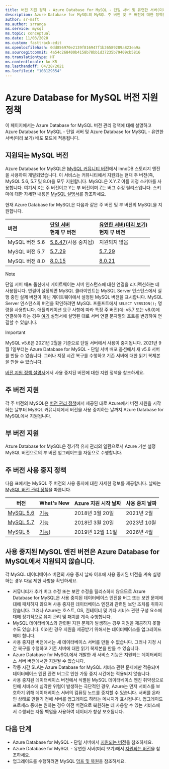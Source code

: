 ```yaml
---
title: 버전 지원 정책 - Azure Database for MySQL - 단일 서버 및 유연한 서버(미리 보기)
description: Azure Database for MySQL의 MySQL 주 버전 및 부 버전에 대한 정책을 설명합니다.
author: sr-msft
ms.author: srranga
ms.service: mysql
ms.topic: conceptual
ms.date: 11/03/2020
ms.custom: fasttrack-edit
ms.openlocfilehash: 0dd856970e2139f816947f1b26589289a823ea9a
ms.sourcegitcommit: 4a54c268400b4158b78bb1d37235b79409cb5816
ms.translationtype: HT
ms.contentlocale: ko-KR
ms.lasthandoff: 04/28/2021
ms.locfileid: "108129354"
---
```

# <a name="azure-database-for-mysql-version-support-policy"></a>Azure Database for MySQL 버전 지원 정책

이 페이지에서는 Azure Database for MySQL 버전 관리 정책에 대해 설명하고 Azure Database for MySQL - 단일 서버 및 Azure Database for MySQL - 유연한 서버(미리 보기) 배포 모드에 적용됩니다.

## <a name="supported--mysql-versions"></a>지원되는 MySQL 버전

Azure Database for MySQL은 [MySQL 커뮤니티 버전](https://www.mysql.com/products/community/)에서 InnoDB 스토리지 엔진을 사용하여 개발되었습니다. 이 서비스는 커뮤니티에서 지원되는 현재 주 버전(즉, MySQL 5.6, 5.7 및 8.0)을 모두 지원합니다. MySQL은 X.Y.Z 이름 지정 스키마를 사용합니다. 여기서 X는 주 버전이고 Y는 부 버전이며 Z는 버그 수정 릴리스입니다. 스키마에 대한 자세한 내용은 [MySQL 설명서](https://dev.mysql.com/doc/refman/5.7/en/which-version.html)를 참조하세요.

현재 Azure Database for MySQL은 다음과 같은 주 버전 및 부 버전의 MySQL을 지원합니다.

| 버전 | [단일 서버](overview.md) <br/> 현재 부 버전 |[유연한 서버(미리 보기)](./flexible-server/overview.md) <br/> 현재 부 버전  |
|:-------------------|:-------------------------------------------|:---------------------------------------------|
|MySQL 버전 5.6 |  [5.6.47](https://dev.mysql.com/doc/relnotes/mysql/5.6/en/news-5-6-47.html)(사용 중지됨) | 지원되지 않음|
|MySQL 버전 5.7 | [5.7.29](https://dev.mysql.com/doc/relnotes/mysql/5.7/en/news-5-7-29.html) | [5.7.29](https://dev.mysql.com/doc/relnotes/mysql/5.7/en/news-5-7-29.html)|
|MySQL 버전 8.0 | [8.0.15](https://dev.mysql.com/doc/relnotes/mysql/8.0/en/news-8-0-15.html) | [8.0.21](https://dev.mysql.com/doc/relnotes/mysql/8.0/en/news-8-0-21.html)|

> [!NOTE]
> 단일 서버 배포 옵션에서 게이트웨이는 서버 인스턴스에 대한 연결을 리디렉션하는 데 사용됩니다. 연결이 설정되면 MySQL 클라이언트는 MySQL Server 인스턴스에서 실행 중인 실제 버전이 아닌 게이트웨이에서 설정된 MySQL 버전을 표시합니다. MySQL Server 인스턴스의 버전을 확인하려면 MySQL 프롬프트에서 `SELECT VERSION();` 명령을 사용합니다. 애플리케이션 요구 사항에 따라 특정 주 버전(예: v5.7 또는 v8.0)에 연결해야 하는 경우 [여기](concepts-supported-versions.md#connect-to-a-gateway-node-that-is-running-a-specific-mysql-version) 설명서에 설명된 대로 서버 연결 문자열의 포트를 변경하여 연결할 수 있습니다.

> [!IMPORTANT]
> MySQL v5.6은 2021년 2월을 기준으로 단일 서버에서 사용이 중지됩니다. 2021년 9월 1일부터는 Azure Database for MySQL - 단일 서버 배포 옵션에서 새 v5.6 서버를 만들 수 없습니다. 그러나 지정 시간 복구를 수행하고 기존 서버에 대한 읽기 복제본을 만들 수 있습니다.

[버전 지원 정책 설명서](concepts-version-policy.md#retired-mysql-engine-versions-not-supported-in-azure-database-for-mysql)에서 사용 중지된 버전에 대한 지원 정책을 참조하세요.

## <a name="major-version-support"></a>주 버전 지원
각 주 버전의 MySQL은 [버전 관리 정책](https://www.mysql.com/support/eol-notice.html)에서 제공된 대로 Azure에서 버전 지원을 시작하는 날부터 MySQL 커뮤니티에서 버전을 사용 중지하는 날까지 Azure Database for MySQL에서 지원됩니다.

## <a name="minor-version-support"></a>부 버전 지원
Azure Database for MySQL은 정기적 유지 관리의 일환으로서 Azure 기본 설정 MySQL 버전으로의 부 버전 업그레이드를 자동으로 수행합니다. 

## <a name="major-version-retirement-policy"></a>주 버전 사용 중지 정책
다음 표에서는 MySQL 주 버전의 사용 중지에 대한 자세한 정보를 제공합니다. 날짜는 [MySQL 버전 관리 정책](https://www.mysql.com/support/eol-notice.html)을 따릅니다.

| 버전 | What's New | Azure 지원 시작 날짜 | 사용 중지 날짜|
| ----- | ----- | ------ | ----- |
| [MySQL 5.6](https://dev.mysql.com/doc/relnotes/mysql/5.6/en/)| [기능](https://dev.mysql.com/doc/relnotes/mysql/5.6/en/news-5-6-49.html)  | 2018년 3월 20일 | 2021년 2월
| [MySQL 5.7](https://dev.mysql.com/doc/relnotes/mysql/5.7/en/) | [기능](https://dev.mysql.com/doc/relnotes/mysql/5.7/en/news-5-7-31.html) | 2018년 3월 20일 | 2023년 10월
| [MySQL 8](https://mysqlserverteam.com/whats-new-in-mysql-8-0-generally-available/) | [기능](https://dev.mysql.com/doc/relnotes/mysql/8.0/en/news-8-0-21.html)) | 2019년 12월 11일 | 2026년 4월


## <a name="retired-mysql-engine-versions-not-supported-in-azure-database-for-mysql"></a>사용 중지된 MySQL 엔진 버전은 Azure Database for MySQL에서 지원되지 않습니다.

각 MySQL 데이터베이스 버전의 사용 중지 날짜 이후에 사용 중지된 버전을 계속 실행하는 경우 다음 제한 사항을 확인하세요.
- 커뮤니티가 추가 버그 수정 또는 보안 수정을 릴리스하지 않으므로 Azure Database for MySQL은 사용 중지된 데이터베이스 엔진을 버그 또는 보안 문제에 대해 패치하지 않으며 사용 중지된 데이터베이스 엔진과 관련된 보안 조치를 취하지 않습니다. 그러나 Azure는 호스트, OS, 컨테이너 및 기타 서비스 관련 구성 요소에 대해 정기적으로 유지 관리 및 패치를 계속 수행합니다.
- MySQL 데이터베이스와 관련된 지원 문제가 발생하는 경우 지원을 제공하지 못할 수도 있습니다. 이러한 경우 지원을 제공받기 위해서는 데이터베이스를 업그레이드해야 합니다.
- 사용 중지된 버전에서는 새 데이터베이스 서버를 만들 수 없습니다. 그러나 지정 시간 복구를 수행하고 기존 서버에 대한 읽기 복제본을 만들 수 있습니다.
- Azure Database for MySQL에서 개발한 새 서비스 기능은 지원되는 데이터베이스 서버 버전에서만 지원될 수 있습니다.
- 작동 시간 SLA는 Azure Database for MySQL 서비스 관련 문제에만 적용되며 데이터베이스 엔진 관련 버그로 인한 가동 중지 시간에는 적용되지 않습니다.  
- 사용 중지된 데이터베이스 버전에서 식별된 MySQL 데이터베이스 엔진 취약성으로 인해 서비스에 심각한 위협이 발생하는 극단적인 경우, Azure는 먼저 서비스를 보호하기 위해 데이터베이스 서버의 컴퓨팅 노드를 중지할 수 있습니다. 서버를 온라인 상태로 만들기 전에 서버를 업그레이드 하라는 메시지가 표시됩니다. 업그레이드 프로세스 중에는 원하는 경우 이전 버전으로 복원하는 데 사용할 수 있는 서비스에서 수행되는 자동 백업을 사용하여 데이터가 항상 보호됩니다. 



## <a name="next-steps"></a>다음 단계
- Azure Database for MySQL - 단일 서버에서 [지원되는 버전](./concepts-supported-versions.md)을 참조하세요.
- Azure Database for MySQL - 유연한 서버(미리 보기)에서 [지원되는 버전](flexible-server/concepts-supported-versions.md)을 참조하세요.
- 업그레이드를 수행하려면 MySQL [덤프 및 복원](./concepts-migrate-dump-restore.md)을 참조하세요.